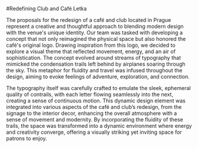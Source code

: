 #Redefining Club and Café Letka

The proposals for the redesign of a café and club located in Prague represent a creative and thoughtful approach to blending modern design with the venue's unique identity. Our team was tasked with developing a concept that not only reimagined the physical space but also honored the café's original logo. Drawing inspiration from this logo, we decided to explore a visual theme that reflected movement, energy, and an air of sophistication. The concept evolved around streams of typography that mimicked the condensation trails left behind by airplanes soaring through the sky. This metaphor for fluidity and travel was infused throughout the design, aiming to evoke feelings of adventure, exploration, and connection.

The typography itself was carefully crafted to emulate the sleek, ephemeral quality of contrails, with each letter flowing seamlessly into the next, creating a sense of continuous motion. This dynamic design element was integrated into various aspects of the café and club’s redesign, from the signage to the interior decor, enhancing the overall atmosphere with a sense of movement and modernity. By incorporating the fluidity of these trails, the space was transformed into a dynamic environment where energy and creativity converge, offering a visually striking yet inviting space for patrons to enjoy.




